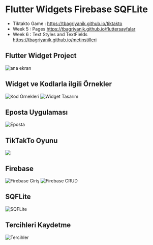 # Flutter Widgets Firebase SQFLite

* Tiktakto Game : https://tbagriyanik.github.io/tiktakto
* Week 5 : Pages https://tbagriyanik.github.io/fluttersayfalar 
* Week 6 : Text Styles and TextFields https://tbagriyanik.github.io/metinstilleri
  
## Flutter Widget Project

![ana ekran](https://github.com/tbagriyanik/Flutter-Widgets/blob/main/anaEkran.png)

## Widget ve Kodlarla ilgili Örnekler
![Kod Örnekleri](https://github.com/tbagriyanik/Flutter-Widgets/blob/main/Screenshot_20230916_232925.png)
![Widget Tasarım](https://github.com/tbagriyanik/Flutter-Widgets/blob/main/Screenshot_1694027580.png)

## Eposta Uygulaması
![Eposta](https://github.com/tbagriyanik/Flutter-Widgets/blob/main/Screenshot_20230917_132247.png)

## TikTakTo Oyunu
![](https://github.com/tbagriyanik/Flutter-Widgets/blob/main/11%20tiktak%20Screenshot_20230917_224019.png)

## Firebase
![Firebase Giriş](https://github.com/tbagriyanik/Flutter-Widgets/blob/main/Screenshot_1694027836.png)
![Firebase CRUD](https://github.com/tbagriyanik/Flutter-Widgets/blob/main/Screenshot_1694027824.png)

## SQFLite
![SQFLite](https://github.com/tbagriyanik/Flutter-Widgets/blob/main/12%20sql%20Screenshot_20230918_213437.png)

## Tercihleri Kaydetme
![Tercihler](https://github.com/tbagriyanik/Flutter-Widgets/blob/main/13%20prefs%20Screenshot_20230919_150648.png)
